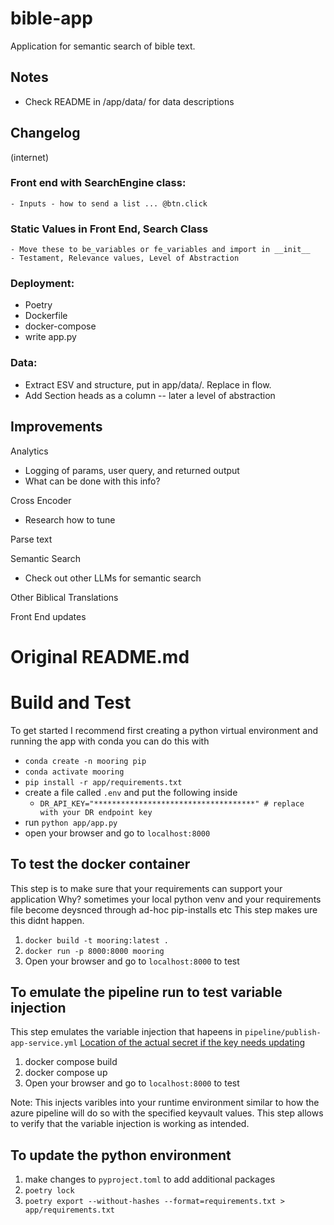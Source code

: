 # bible-app
Application for semantic search of bible text.


## Notes

- Check README in /app/data/ for data descriptions


## Changelog

(internet)
### Front end with SearchEngine class: 
    - Inputs - how to send a list ... @btn.click

### Static Values in Front End, Search Class
    - Move these to be_variables or fe_variables and import in __init__
    - Testament, Relevance values, Level of Abstraction

### Deployment:
- Poetry
- Dockerfile
- docker-compose
- write app.py

### Data:
- Extract ESV and structure, put in app/data/.  Replace in flow.
- Add Section heads as a column  --  later a level of abstraction


## Improvements

Analytics
- Logging of params, user query, and returned output
- What can be done with this info?

Cross Encoder
- Research how to tune

Parse text

Semantic Search
- Check out other LLMs for semantic search

Other Biblical Translations

Front End updates









# Original README.md

# Build and Test 
To get started I recommend first creating a python virtual environment and running the app
with conda you can do this with
- `conda create -n mooring pip`
- `conda activate mooring`
- `pip install -r app/requirements.txt`
- create a file called `.env` and put the following inside
  - `DR_API_KEY="************************************" # replace with your DR endpoint key`
- run `python app/app.py`
- open your browser and go to `localhost:8000`

## To test the docker container
This step is to make sure that your requirements can support your application 
Why? sometimes your local python venv and your requirements file become deysnced through ad-hoc pip-installs etc
This step makes ure this didnt happen.

1. `docker build -t mooring:latest .`
2. `docker run -p 8000:8000 mooring`
3. Open your browser and go to `localhost:8000` to test

## To emulate the pipeline run to test variable injection
This step emulates the variable injection that hapeens in 
`pipeline/publish-app-service.yml`
[Location of the actual secret if the key needs updating](https://portal.azure.com/#@chevron.onmicrosoft.com/asset/Microsoft_Azure_KeyVault/Secret/https://mlop-t101-cvx.vault.azure.net/secrets/dr-api-key)

1. docker compose build
2. docker compose up
3. Open your browser and go to `localhost:8000` to test

Note: This injects varibles into your runtime environment similar to how the azure pipeline will do so with the specified keyvault values.
This step allows to verify that the variable injection is working as intended.

## To update the python environment 
1. make changes to `pyproject.toml` to add additional packages
2. `poetry lock`
3. `poetry export --without-hashes --format=requirements.txt > app/requirements.txt`